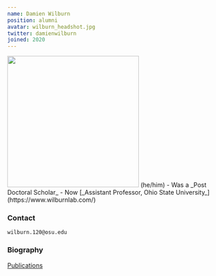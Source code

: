 ```yaml
---
name: Damien Wilburn
position: alumni
avatar: wilburn_headshot.jpg
twitter: damienwilburn
joined: 2020
---
```


<img width="300" src="{{site.baseurl}}/images/people/{{page.avatar}}" data-action="zoom">
(he/him)
- Was a _Post Doctoral Scholar_
- Now [_Assistant Professor, Ohio State University_](https://www.wilburnlab.com/)<br>

### Contact

<i class="fa fa-envelope-o"></i> `wilburn.120@osu.edu`

### Biography

[Publications](https://scholar.google.com/citations?user=iX_fpZMAAAAJ)
